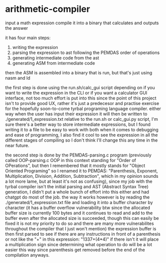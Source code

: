 # arithmetic-compiler
input a math expression compile it into a binary that calculates and outputs the answer

it has four main steps:

1. writing the expression
2. parsing the expression to ast following the PEMDAS order of operations
3. generating intermediate code from the ast
4. generating ASM from intermediate code

then the ASM is assembled into a binary that is run, but that's just using nasm and ld

the first step is done using the run.sh/calc_gui script depending on if you want to write the expression in the CLI or if you want a calculator GUI interface, not too much effort is put into this since the point of this project isn't to provide good UX, rather it's just a predecesor and practise exercise for the hopefully soon-to-come tyrbal programing language compiler. either way when the user has input their expression it will then be written to ./generated/1_expression.txt relative to the run.sh or calc_gui.py script, I'm sure there's a better way to store intermediate expressions, but I found writing it to a file to be easy to work with both when it comes to debugging and ease of programming, I also find it cool to see the expression in all the different stages of compiling so I don't think I'll change this any time in the near future.

the second step is done by the PEMDAS-parsing.c program (previously called OOP-parsing.c OOP in this context standing for "Order of OPerations", but then I remembered that it mostly stands for "Object Oriented Programing" so I renamed it to PEMDAS: "Parenthesis, Exponent, Multiplication, Division, Addition, Subtraction", which in my opinion sounds a lot more lame, but at least it's not as confusing), since my job with the tyrbal compiler isn't the initial parsing and AST (Abstract Syntax Tree) generation, I didn't put a whole bunch of effort into this either and had chatgpt do most of the job. the way it works however is by reading the ./generated/1_expression.txt file and loading it into a buffer character by character (it has a buffer overflow vulnerability btw since the allocated buffer size is currently 100 bytes and it continues to read and add to the buffer even after the allocated size is succeeded, though this can easily be fixed it is not my priority to do so and there are many more vulnerabilites throughout the compiler that I just won't mention) the expression buffer is then first parsed to see if there are any instructions in front of a parenthesis or not like the "+" in this expression: "1337+(4*4)" if there isn't it will place a multiplication sign since determining what operation to do will be a lot easier this way since parenthesis get removed before the end of the compilation anyways. 






